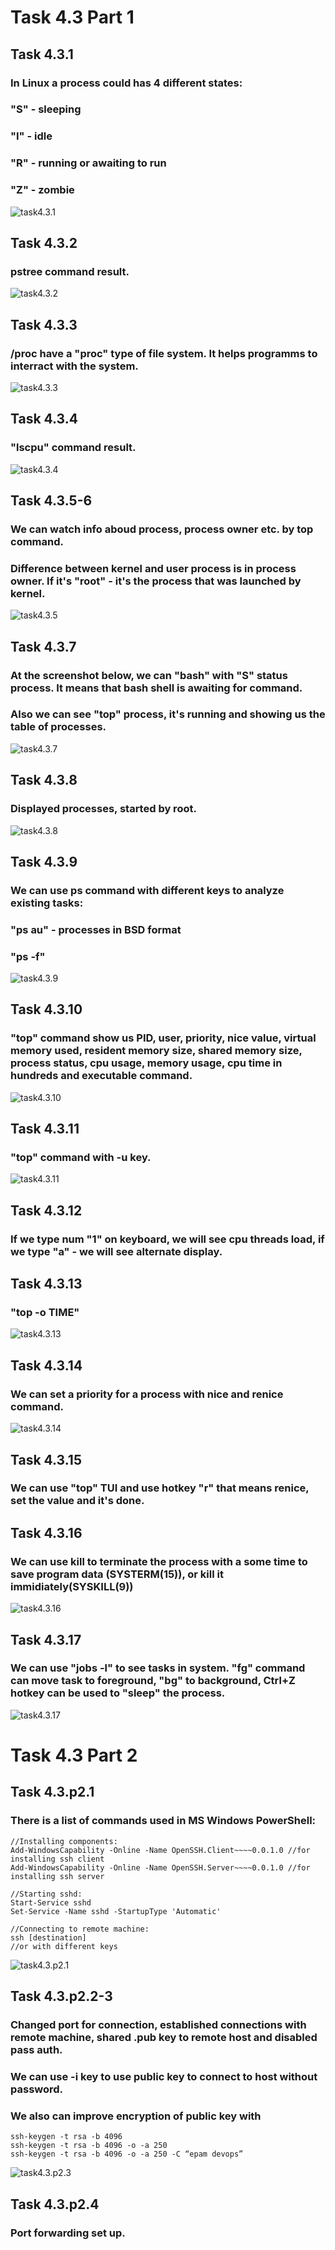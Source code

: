# Task 4.3 Part 1

## Task 4.3.1
### In Linux a process could has 4 different states:
### "S" - sleeping
### "I" - idle
### "R" - running or awaiting to run
### "Z" - zombie
![task4.3.1](https://github.com/DragMix/DevOps_online_Kharkiv_2022Q1Q2/blob/main/m4/task4.3/result_images/task4.3.1.png)

## Task 4.3.2
### pstree command result.
![task4.3.2](https://github.com/DragMix/DevOps_online_Kharkiv_2022Q1Q2/blob/main/m4/task4.3/result_images/task4.3.2.png)

## Task 4.3.3
### /proc have a "proc" type of file system. It helps programms to interract with the system.
![task4.3.3](https://github.com/DragMix/DevOps_online_Kharkiv_2022Q1Q2/blob/main/m4/task4.3/result_images/task4.3.3.png)

## Task 4.3.4
### "lscpu" command result.
![task4.3.4](https://github.com/DragMix/DevOps_online_Kharkiv_2022Q1Q2/blob/main/m4/task4.3/result_images/task4.3.4.png)

## Task 4.3.5-6
### We can watch info aboud process, process owner etc. by top command.
### Difference between kernel and user process is in process owner. If it's "root" - it's the process that was launched by kernel.
![task4.3.5](https://github.com/DragMix/DevOps_online_Kharkiv_2022Q1Q2/blob/main/m4/task4.3/result_images/task4.3.5-6.png)

## Task 4.3.7
### At the screenshot below, we can "bash" with "S" status process. It means that bash shell is awaiting for command.
### Also we can see "top" process, it's running and showing us the table of processes.
![task4.3.7](https://github.com/DragMix/DevOps_online_Kharkiv_2022Q1Q2/blob/main/m4/task4.3/result_images/task4.3.7.png)

## Task 4.3.8
### Displayed processes, started by root.
![task4.3.8](https://github.com/DragMix/DevOps_online_Kharkiv_2022Q1Q2/blob/main/m4/task4.3/result_images/task4.3.8.png)

## Task 4.3.9
### We can use ps command with different keys to analyze existing tasks:
### "ps au" - processes in BSD format
### "ps -f"
![task4.3.9](https://github.com/DragMix/DevOps_online_Kharkiv_2022Q1Q2/blob/main/m4/task4.3/result_images/task4.3.9.png)

## Task 4.3.10
### "top" command show us PID, user, priority, nice value, virtual memory used, resident memory size, shared memory size, process status, cpu usage, memory usage, cpu time in hundreds and executable command.
![task4.3.10](https://github.com/DragMix/DevOps_online_Kharkiv_2022Q1Q2/blob/main/m4/task4.3/result_images/task4.3.10.png)

## Task 4.3.11
### "top" command with -u key.
![task4.3.11](https://github.com/DragMix/DevOps_online_Kharkiv_2022Q1Q2/blob/main/m4/task4.3/result_images/task4.3.11.png)

## Task 4.3.12
### If we type num "1" on keyboard, we will see cpu threads load, if we type "a" - we will see alternate display.

## Task 4.3.13
### "top -o TIME"
![task4.3.13](https://github.com/DragMix/DevOps_online_Kharkiv_2022Q1Q2/blob/main/m4/task4.3/result_images/task4.3.13.png)

## Task 4.3.14
### We can set a priority for a process with nice and renice command.
![task4.3.14](https://github.com/DragMix/DevOps_online_Kharkiv_2022Q1Q2/blob/main/m4/task4.3/result_images/task4.3.14.png)

## Task 4.3.15
### We can use "top" TUI and use hotkey "r" that means renice, set the value and it's done.

## Task 4.3.16 
### We can use kill to terminate the process with a some time to save program data (SYSTERM(15)), or kill it immidiately(SYSKILL(9))
![task4.3.16](https://github.com/DragMix/DevOps_online_Kharkiv_2022Q1Q2/blob/main/m4/task4.3/result_images/task4.3.16.png)

## Task 4.3.17
### We can use "jobs -l" to see tasks in system. "fg" command can move task to foreground, "bg" to background, Ctrl+Z hotkey can be used to "sleep" the process.
![task4.3.17](https://github.com/DragMix/DevOps_online_Kharkiv_2022Q1Q2/blob/main/m4/task4.3/result_images/task4.3.16.png)

# Task 4.3 Part 2

## Task 4.3.p2.1
### There is a list of commands used in MS Windows PowerShell:
```
//Installing components:
Add-WindowsCapability -Online -Name OpenSSH.Client~~~~0.0.1.0 //for installing ssh client
Add-WindowsCapability -Online -Name OpenSSH.Server~~~~0.0.1.0 //for installing ssh server

//Starting sshd:
Start-Service sshd
Set-Service -Name sshd -StartupType 'Automatic'

//Connecting to remote machine:
ssh [destination]
//or with different keys
```
![task4.3.p2.1](https://github.com/DragMix/DevOps_online_Kharkiv_2022Q1Q2/blob/main/m4/task4.3/result_images/task4.3.p2.1.png)

## Task 4.3.p2.2-3
### Changed port for connection, established connections with remote machine, shared .pub key to remote host and disabled pass auth.
### We can use -i key to use public key to connect to host without password.
### We also can improve encryption of public key with 
```
ssh-keygen -t rsa -b 4096
ssh-keygen -t rsa -b 4096 -o -a 250
ssh-keygen -t rsa -b 4096 -o -a 250 -C “epam devops”
```
![task4.3.p2.3](https://github.com/DragMix/DevOps_online_Kharkiv_2022Q1Q2/blob/main/m4/task4.3/result_images/task4.3.p2.3.png)

## Task 4.3.p2.4
### Port forwarding set up.
